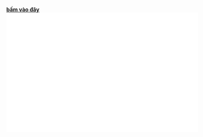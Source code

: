 <!-- text -->
<a href="#" target="_blank">
  <a href=" https://nhw-yie.github.io/gift/" target="_blank">
<b>bấm vào đây</b>
</a>
  <img src="text.svg" width="1200" alt="text" />
</a>
